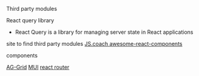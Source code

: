 Third party modules

React query library
- React Query is a library for managing server state in React applications

site to find third party modules
[JS.coach ](https://js.coach/)
[awesome-react-components](https://github.com/brillout/awesome-react-components)

components

[AG-Grid](https://www.ag-grid.com/)
[MUI](https://mui.com/)
[react router](https://github.com/ReactTraining/react-router)

